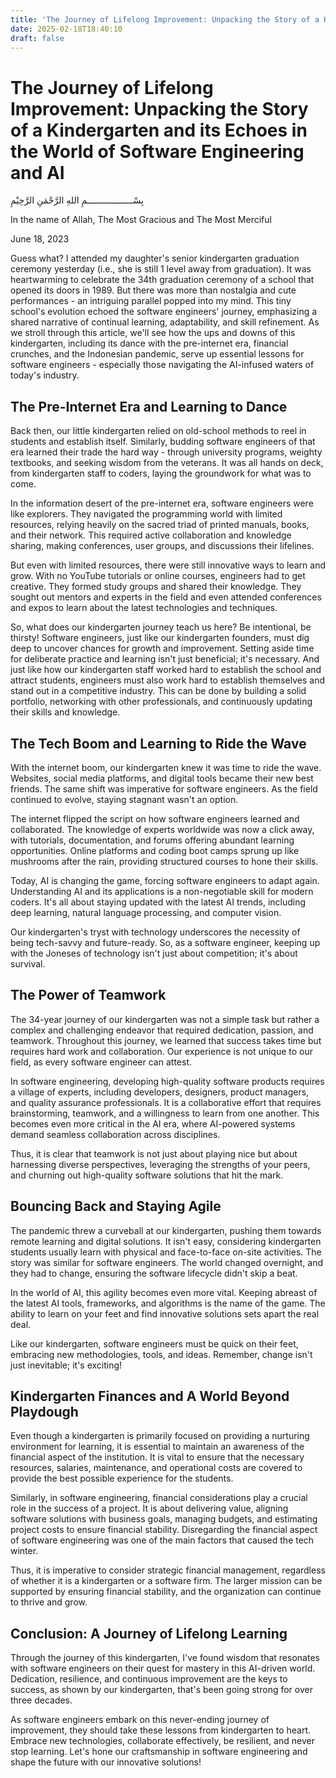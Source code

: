 ```yaml
---
title: 'The Journey of Lifelong Improvement: Unpacking the Story of a Kindergarten and its Echoes in the World of Software Engineering and AI'
date: 2025-02-18T18:40:10
draft: false
---
```


# The Journey of Lifelong Improvement: Unpacking the Story of a Kindergarten and its Echoes in the World of Software Engineering and AI

بِسْــــــــــــــــــمِ اللهِ الرَّحْمَنِ الرَّحِيْمِ

In the name of Allah, The Most Gracious and The Most Merciful

June 18, 2023

Guess what? I attended my daughter's senior kindergarten graduation ceremony yesterday (i.e., she is still 1 level away from graduation). It was heartwarming to celebrate the 34th graduation ceremony of a school that opened its doors in 1989. But there was more than nostalgia and cute performances - an intriguing parallel popped into my mind. This tiny school's evolution echoed the software engineers' journey, emphasizing a shared narrative of continual learning, adaptability, and skill refinement. As we stroll through this article, we'll see how the ups and downs of this kindergarten, including its dance with the pre-internet era, financial crunches, and the Indonesian pandemic, serve up essential lessons for software engineers - especially those navigating the AI-infused waters of today's industry.

## The Pre-Internet Era and Learning to Dance

Back then, our little kindergarten relied on old-school methods to reel in students and establish itself. Similarly, budding software engineers of that era learned their trade the hard way - through university programs, weighty textbooks, and seeking wisdom from the veterans. It was all hands on deck, from kindergarten staff to coders, laying the groundwork for what was to come.

In the information desert of the pre-internet era, software engineers were like explorers. They navigated the programming world with limited resources, relying heavily on the sacred triad of printed manuals, books, and their network. This required active collaboration and knowledge sharing, making conferences, user groups, and discussions their lifelines.

But even with limited resources, there were still innovative ways to learn and grow. With no YouTube tutorials or online courses, engineers had to get creative. They formed study groups and shared their knowledge. They sought out mentors and experts in the field and even attended conferences and expos to learn about the latest technologies and techniques.

So, what does our kindergarten journey teach us here? Be intentional, be thirsty! Software engineers, just like our kindergarten founders, must dig deep to uncover chances for growth and improvement. Setting aside time for deliberate practice and learning isn't just beneficial; it's necessary. And just like how our kindergarten staff worked hard to establish the school and attract students, engineers must also work hard to establish themselves and stand out in a competitive industry. This can be done by building a solid portfolio, networking with other professionals, and continuously updating their skills and knowledge.

## The Tech Boom and Learning to Ride the Wave

With the internet boom, our kindergarten knew it was time to ride the wave. Websites, social media platforms, and digital tools became their new best friends. The same shift was imperative for software engineers. As the field continued to evolve, staying stagnant wasn't an option.

The internet flipped the script on how software engineers learned and collaborated. The knowledge of experts worldwide was now a click away, with tutorials, documentation, and forums offering abundant learning opportunities. Online platforms and coding boot camps sprung up like mushrooms after the rain, providing structured courses to hone their skills.

Today, AI is changing the game, forcing software engineers to adapt again. Understanding AI and its applications is a non-negotiable skill for modern coders. It's all about staying updated with the latest AI trends, including deep learning, natural language processing, and computer vision.

Our kindergarten's tryst with technology underscores the necessity of being tech-savvy and future-ready. So, as a software engineer, keeping up with the Joneses of technology isn't just about competition; it's about survival.

## The Power of Teamwork

The 34-year journey of our kindergarten was not a simple task but rather a complex and challenging endeavor that required dedication, passion, and teamwork. Throughout this journey, we learned that success takes time but requires hard work and collaboration. Our experience is not unique to our field, as every software engineer can attest.

In software engineering, developing high-quality software products requires a village of experts, including developers, designers, product managers, and quality assurance professionals. It is a collaborative effort that requires brainstorming, teamwork, and a willingness to learn from one another. This becomes even more critical in the AI era, where AI-powered systems demand seamless collaboration across disciplines.

Thus, it is clear that teamwork is not just about playing nice but about harnessing diverse perspectives, leveraging the strengths of your peers, and churning out high-quality software solutions that hit the mark.

## Bouncing Back and Staying Agile

The pandemic threw a curveball at our kindergarten, pushing them towards remote learning and digital solutions. It isn't easy, considering kindergarten students usually learn with physical and face-to-face on-site activities. The story was similar for software engineers. The world changed overnight, and they had to change, ensuring the software lifecycle didn't skip a beat.

In the world of AI, this agility becomes even more vital. Keeping abreast of the latest AI tools, frameworks, and algorithms is the name of the game. The ability to learn on your feet and find innovative solutions sets apart the real deal.

Like our kindergarten, software engineers must be quick on their feet, embracing new methodologies, tools, and ideas. Remember, change isn't just inevitable; it's exciting!

## Kindergarten Finances and A World Beyond Playdough

Even though a kindergarten is primarily focused on providing a nurturing environment for learning, it is essential to maintain an awareness of the financial aspect of the institution. It is vital to ensure that the necessary resources, salaries, maintenance, and operational costs are covered to provide the best possible experience for the students.

Similarly, in software engineering, financial considerations play a crucial role in the success of a project. It is about delivering value, aligning software solutions with business goals, managing budgets, and estimating project costs to ensure financial stability. Disregarding the financial aspect of software engineering was one of the main factors that caused the tech winter.

Thus, it is imperative to consider strategic financial management, regardless of whether it is a kindergarten or a software firm. The larger mission can be supported by ensuring financial stability, and the organization can continue to thrive and grow.

## Conclusion: A Journey of Lifelong Learning

Through the journey of this kindergarten, I've found wisdom that resonates with software engineers on their quest for mastery in this AI-driven world. Dedication, resilience, and continuous improvement are the keys to success, as shown by our kindergarten, that's been going strong for over three decades.

As software engineers embark on this never-ending journey of improvement, they should take these lessons from kindergarten to heart. Embrace new technologies, collaborate effectively, be resilient, and never stop learning. Let's hone our craftsmanship in software engineering and shape the future with our innovative solutions!
